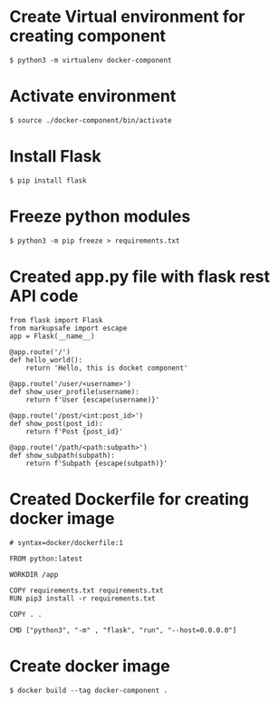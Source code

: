 # Create Virtual environment for creating component
    $ python3 -m virtualenv docker-component

# Activate environment
    $ source ./docker-component/bin/activate

# Install Flask
    $ pip install flask

# Freeze python modules
    $ python3 -m pip freeze > requirements.txt

# Created app.py file with flask rest API code
    from flask import Flask
    from markupsafe import escape
    app = Flask(__name__)

    @app.route('/')
    def hello_world():
        return 'Hello, this is docket component'

    @app.route('/user/<username>')
    def show_user_profile(username):
        return f'User {escape(username)}'

    @app.route('/post/<int:post_id>')
    def show_post(post_id):
        return f'Post {post_id}'

    @app.route('/path/<path:subpath>')
    def show_subpath(subpath):
        return f'Subpath {escape(subpath)}'

# Created Dockerfile for creating docker image
    # syntax=docker/dockerfile:1

    FROM python:latest

    WORKDIR /app

    COPY requirements.txt requirements.txt
    RUN pip3 install -r requirements.txt

    COPY . .

    CMD ["python3", "-m" , "flask", "run", "--host=0.0.0.0"]

# Create docker image
    $ docker build --tag docker-component .